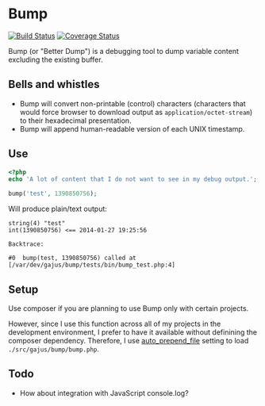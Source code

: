 # Bump

[![Build Status](https://travis-ci.org/gajus/bump.png?branch=master)](https://travis-ci.org/gajus/bump)
[![Coverage Status](https://coveralls.io/repos/gajus/bump/badge.png)](https://coveralls.io/r/gajus/bump)

Bump (or "Better Dump") is a debugging tool to dump variable content excluding the existing buffer.

## Bells and whistles

* Bump will convert non-printable (control) characters (characters that would force browser to download output as `application/octet-stream`) to their hexadecimal presentation.
* Bump will append human-readable version of each UNIX timestamp.

## Use

```php
<?php
echo 'A lot of content that I do not want to see in my debug output.';

bump('test', 1390850756);
```

Will produce plain/text output:

```
string(4) "test"
int(1390850756) <== 2014-01-27 19:25:56

Backtrace:

#0  bump(test, 1390850756) called at [/var/dev/gajus/bump/tests/bin/bump_test.php:4]
```

## Setup

Use composer if you are planning to use Bump only with certain projects.

However, since I use this function across all of my projects in the development environment, I prefer to have it available without definining the composer dependency. Therefore, I use [auto_prepend_file](http://uk1.php.net/manual/en/ini.core.php#ini.auto-prepend-file) setting to load `./src/gajus/bump/bump.php`.

## Todo

* How about integration with JavaScript console.log?